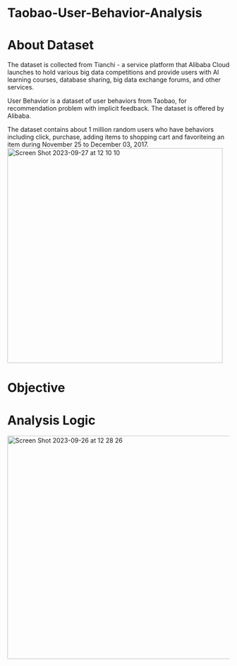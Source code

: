 # Taobao-User-Behavior-Analysis
# About Dataset
The dataset is collected from Tianchi - a service platform that Alibaba Cloud launches to hold various big data competitions and provide users with AI learning courses, database sharing, big data exchange forums, and other services.

User Behavior is a dataset of user behaviors from Taobao, for recommendation problem with implicit feedback. The dataset is offered by Alibaba.

The dataset contains about 1 million random users who have behaviors including click, purchase, adding items to shopping cart and favoriteing an item during November 25 to December 03, 2017.
<img width="488" alt="Screen Shot 2023-09-27 at 12 10 10" src="https://github.com/Meng075/Taobao-User-Behavior-Analysis/assets/144737570/fe4d8b36-8de4-4a65-8afa-7bfcbaa83294">

# Objective

# Analysis Logic
<img width="507" alt="Screen Shot 2023-09-26 at 12 28 26" src="https://github.com/Meng075/Taobao-User-Behavior-Analysis/assets/144737570/e56374ef-2484-4214-a5a7-1e25e11f5f55">
